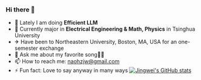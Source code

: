 ### Hi there 👋

- 🔭 Lately I am doing **Efficient LLM**
- 🌱 Currently major in  **Electrical Engineering & Math, Physics** in Tsinghua University
- ✈  Have been to Northeastern University, Boston, MA, USA for an one-semester exchange
- 💬 Ask me about my favorite song🎤🎼
- 📫 How to reach me: naohzjw@gmail.com
- ⚡ Fun fact: Love to say anyway in many ways
[![Jingwei's GitHub stats](https://github-readme-stats.vercel.app/api?username=dr-left)](https://github.com/anuraghazra/github-readme-stats)
<!--
**Dr-Left/Dr-Left** is a ✨ _special_ ✨ repository because its `README.md` (this file) appears on your GitHub profile.

Here are some ideas to get you started:

- 🔭 I’m currently working on ...
- 🌱 I’m currently learning ...
- 👯 I’m looking to collaborate on ...
- 🤔 I’m looking for help with ...
- 💬 Ask me about ...
- 📫 How to reach me: ...
- 😄 Pronouns: ...
- ⚡ Fun fact: ...
-->

